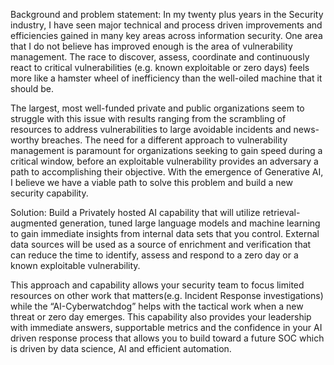 Background and problem statement:
In my twenty plus years in the Security industry, I have seen major technical and process driven improvements and efficiencies gained in many key areas across information security. 
One area that I do not believe has improved enough is the area of vulnerability management.   The race to discover, assess, coordinate and continuously react to critical vulnerabilities (e.g.  known exploitable or zero days) feels more like a hamster wheel of inefficiency than the well-oiled machine that it should be. 

The largest, most well-funded private and public organizations seem to struggle with this issue with results ranging from the scrambling of resources to address vulnerabilities to large avoidable incidents and news-worthy breaches. 
The need for a different approach to vulnerability management is paramount for organizations seeking to gain speed during a critical window, before an exploitable vulnerability provides an adversary a path to accomplishing their objective.  With the emergence of Generative AI, I believe we have a viable path to solve this problem and build a new security capability.

Solution: 
Build a Privately hosted AI capability that will utilize retrieval-augmented generation, tuned large language models and machine learning to gain immediate insights from internal data sets that you control.  External data sources will be used as a source of enrichment and verification that can reduce the time to identify, assess and respond to a zero day or a known exploitable vulnerability.

This approach and capability allows your security team to focus limited resources on other work that matters(e.g. Incident Response investigations) while the “AI-Cyberwatchdog” helps with the tactical work when a new threat or zero day emerges.
This capability also provides your leadership with immediate answers, supportable metrics and the confidence in your AI driven response process that allows you to build toward a future SOC which is driven by data science, AI and efficient automation.  

